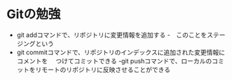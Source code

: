 # Gitの勉強
- git addコマンドで、リポジトリに変更情報を追加する
    -　このことをステージングという
- git commitコマンドで、リポジトリのインデックスに追加された変更情報にコメントを
　つけてコミットできる
-git pushコマンドで、ローカルのコミットをリモートのリポジトリに反映させることができる
